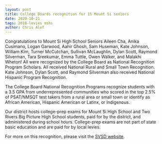 ```yaml
---
layout: post
title: College Boards recognition for 15 Mount Si seniors
date: 2020-10-21
tags: 2018-levies mshs
author: Chris Alef
---
```

Congratulations to Mount Si High School Seniors Aileen Cha, Anika Cusimano, Logan Garwood, Aahir Ghosh, Sam Huseman, Kate Johnson, William Kim, Turner McCutchan, Sullivan McLaughlin, Dylan Scott, Raymond Silverman, Tara Sreekumar, Emma Tuttle, Owen Walker, and Malakhi Wheton! All were recognized by the College Board as National Recognition Program Scholars. All received National Rural and Small Town Recognition. Kate Johnson, Dylan Scott, and Raymond Silverman also received National Hispanic Program Recognition.

The College Board National Recognition Programs recognize students with a 3.5 GPA from underrepresented communities who scored in the top 2.5% of PSAT/NMSQT test takers from a rural area or small town or identify as African American, Hispanic American or Latinx, or Indigenous.

Our district hosts college-prep exams for Mount Si High School and Two Rivers Big Picture High School students, paid for by the district, and administered during school hours. College-prep exams are not part of state basic education and are paid for by local levies.

For more on this recognition, please visit the [SVSD website](https://www.svsd410.org/site/Default.aspx?PageType=3&DomainID=4&PageID=1&ViewID=6446ee88-d30c-497e-9316-3f8874b3e108&FlexDataID=27347).
